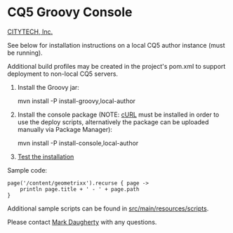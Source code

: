 # CQ5 Groovy Console

[CITYTECH, Inc.](http://www.citytechinc.com)

See below for installation instructions on a local CQ5 author instance (must be running).

Additional build profiles may be created in the project's pom.xml to support deployment to non-local CQ5 servers.

1.  Install the Groovy jar:

    mvn install -P install-groovy,local-author

2.  Install the console package (NOTE: [cURL](http://curl.haxx.se/) must be installed in order to use the deploy scripts, alternatively the package can be uploaded manually via Package Manager):

    mvn install -P install-console,local-author

3.  [Test the installation](http://localhost:4502/etc/groovyconsole.html)

Sample code:

    page('/content/geometrixx').recurse { page ->
        println page.title + ' - ' + page.path
    }

Additional sample scripts can be found in [src/main/resources/scripts](cq5-groovy-console/src/main/resources/scripts).

Please contact [Mark Daugherty](mailto:mdaugherty@citytechinc.com) with any questions.